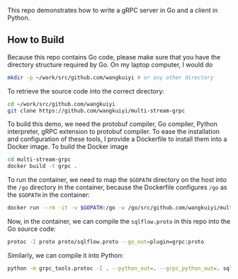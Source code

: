 This repo demonstrates how to write a gRPC server in Go and a client in Python.

## How to Build

Because this repo contains Go code, please make sure that you have the directory structure required by Go.  On my laptop computer, I would do

```bash
mkdir -p ~/work/src/github.com/wangkuiyi # or any other directory
```

To retrieve the source code into the correct directory:

```bash
cd ~/work/src/github.com/wangkuiyi
git clone https://github.com/wangkuiyi/multi-stream-grpc
```

To build this demo, we need the protobuf compiler, Go compiler, Python interpreter, gRPC extension to protobuf compiler.  To ease the installation and configuration of these tools, I provide a Dockerfile to install them into a Docker image. To build the Docker image

```bash
cd multi-stream-grpc
docker build -t grpc .
```

To run the container, we need to map the `$GOPATH` directory on the host into the `/go` directory in the container, because the Dockerfile configures `/go` as the `$GOPATH` in the container:

```bash
docker run --rm -it -v $GOPATH:/go -w /go/src/github.com/wangkuiyi/multi-stream-grpc grpc bash
```

Now, in the container, we can compile the `sqlflow.proto` in this repo into the Go source code:

```bash
protoc -I proto proto/sqlflow.proto --go_out=plugin=grpc:proto
```

Similarly, we can compile it into Python:

```bash
python -m grpc_tools.protoc -I . --python_out=. --grpc_python_out=. sqlflow.proto
```
